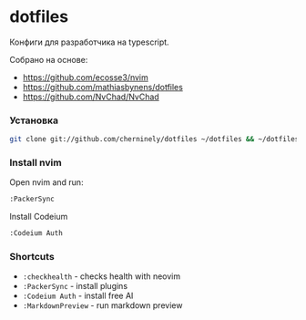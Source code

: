 dotfiles
========

Конфиги для разработчика на typescript.

Собрано на основе:
* https://github.com/ecosse3/nvim
* https://github.com/mathiasbynens/dotfiles
* https://github.com/NvChad/NvChad

### Установка

```bash
git clone git://github.com/cherninely/dotfiles ~/dotfiles && ~/dotfiles/bootstrap.sh
``````

### Install nvim

Open nvim and run:

```bash
:PackerSync
``````

Install Codeium

```bash
:Codeium Auth
``````

### Shortcuts
* `:checkhealth` - checks health with neovim
* `:PackerSync` - install plugins
* `:Codeium Auth` - install free AI
* `:MarkdownPreview` - run markdown preview

